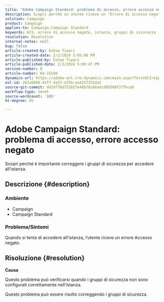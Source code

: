 ```yaml
---
title: "Adobe Campaign Standard: problema di accesso, errore accesso negato"
description: Scopri perché un utente riceve un "Errore di accesso negato" quando tenta di accedere all’istanza.
solution: Campaign
product: Campaign
applies-to: Campaign,Campaign Standard
keywords: KCS, errore di accesso negato, istanza, gruppi di sicurezza
resolution: Resolution
internal-notes: null
bug: false
article-created-by: Eshaa Tiwari
article-created-date: 2/2/2024 5:05:06 PM
article-published-by: Eshaa Tiwari
article-published-date: 2/2/2024 5:08:47 PM
version-number: 8
article-number: KA-15198
dynamics-url: https://adobe-ent.crm.dynamics.com/main.aspx?forceUCI=1&pagetype=entityrecord&etn=knowledgearticle&id=d983e134-edc1-ee11-9079-6045bd006268
exl-id: 262ad560-43ff-4a37-a75b-ea425f352da1
source-git-commit: dd19f78d752827e48b7dc68adcd95500f2ffbca0
workflow-type: tm+mt
source-wordcount: '105'
ht-degree: 8%

---
```


# Adobe Campaign Standard: problema di accesso, errore accesso negato


Scopri perché è importante correggere i gruppi di sicurezza per accedere all’istanza.

## Descrizione {#description}


### <b>Ambiente</b>

- Campaign
- Campaign Standard


### <b>Problema/Sintomi</b>

Quando si tenta di accedere all’istanza, l’utente riceve un errore Accesso negato.


## Risoluzione {#resolution}




<b>Causa</b>

Questo problema può verificarsi quando i gruppi di sicurezza non sono configurati correttamente nell’istanza.



Questo problema può essere risolto correggendo i gruppi di sicurezza.
